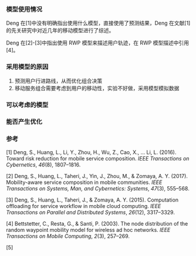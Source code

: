### 模型使用情况

Deng 在[1]中没有明确指出使用什么模型，直接使用了预测结果，Deng 在文献[1]的先关研究中对近几年的移动模型进行了综述。

Deng 在[2]-[3]中指出使用 RWP 模型来描述用户轨迹，在 RWP 模型描述中引用[4]。

### 采用模型的原因

1. 预测用户行进路线，从而优化组合决策
2. 移动服务组合需要考虑到用户的移动性，实验不好做，采用模型模拟数据

### 可以考虑的模型

### 能否产生优化

### 参考

[1] Deng, S., Huang, L., Li, Y., Zhou, H., Wu, Z., Cao, X., … Li, L. (2016). Toward risk reduction for mobile service composition. *IEEE Transactions on Cybernetics*, *46*(8), 1807–1816.

[2] Deng, S., Huang, L., Taheri, J., Yin, J., Zhou, M., & Zomaya, A. Y. (2017). Mobility-aware service composition in mobile communities. *IEEE Transactions on Systems, Man, and Cybernetics: Systems*, *47*(3), 555–568.

[3] Deng, S., Huang, L., Taheri, J., & Zomaya, A. Y. (2015). Computation offloading for service workflow in mobile cloud computing. *IEEE Transactions on Parallel and Distributed Systems*, *26*(12), 3317–3329.

[4] Bettstetter, C., Resta, G., & Santi, P. (2003). The node distribution of the random waypoint mobility model for wireless ad hoc networks. *IEEE Transactions on Mobile Computing*, *2*(3), 257–269.

[5] 
